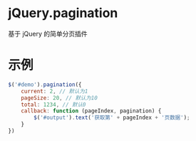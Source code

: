 

# jQuery.pagination

基于 jQuery 的简单分页插件

# 示例

``` js
$('#demo').pagination({
    current: 2, // 默认为1
    pageSize: 20, // 默认为10
    total: 1234, // 默认0
    callback: function (pageIndex, pagination) {
        $('#output').text('获取第' + pageIndex + '页数据');
    }
})
```
<div>
<div id="demo"></div>

<script>
$(function(){
    alert(1);
$('#demo').pagination({
    current: 2, // 默认为1
    pageSize: 20, // 默认为10
    total: 1234, // 默认0
    callback: function (pageIndex, pagination) {
        $('#output').text('获取第' + pageIndex + '页数据');
    }
})
})

</script>

</div>